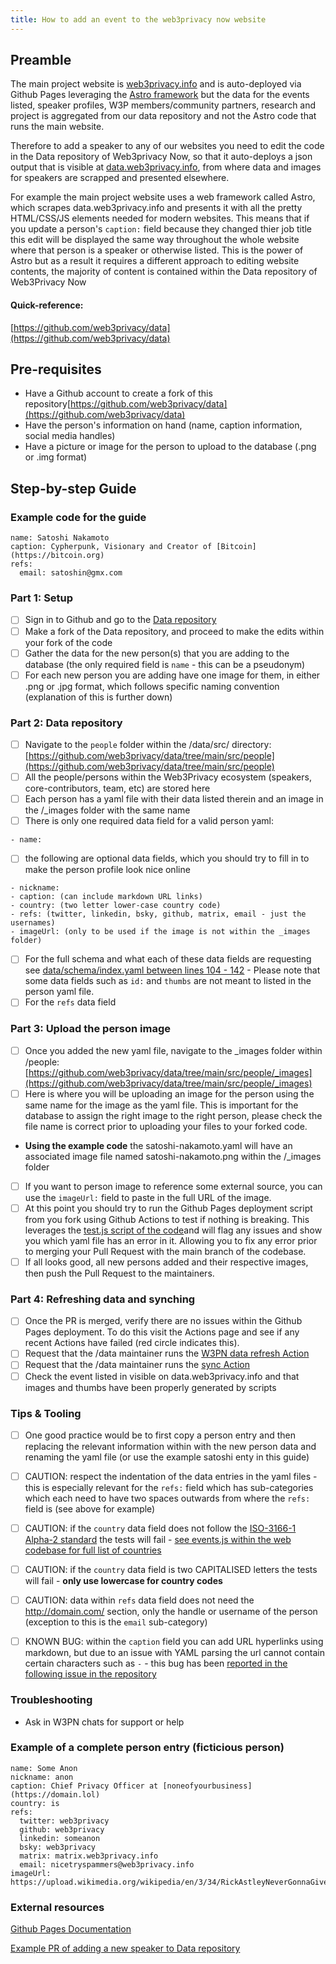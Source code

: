 ```yaml
---
title: How to add an event to the web3privacy now website
---
```


## Preamble

The main project website is [web3privacy.info](https://web3privacy.info) and is auto-deployed via Github Pages leveraging the [Astro framework](https://astro.build/) but the data for the events listed, speaker profiles, W3P members/community partners, research and project is aggregated from our data repository and not the Astro code that runs the main website. 

Therefore to add a speaker to any of our websites you need to edit the code in the Data repository of Web3privacy Now, so that it auto-deploys a json output that is visible at [data.web3privacy.info](https://data.web3privacy.info), from where data and images for speakers are scrapped and presented elsewhere.

For example the main project website uses a web framework called Astro, which scrapes data.web3privacy.info and presents it with all the pretty HTML/CSS/JS elements needed for modern websites. This means that if you update a person's `caption:` field because they changed thier job title this edit will be displayed the same way throughout the whole website where that person is a speaker or otherwise listed. This is the power of Astro but as a result it requires a different approach to editing website contents, the majority of content is contained within the Data repository of Web3Privacy Now

#### Quick-reference:
[https://github.com/web3privacy/data](https://github.com/web3privacy/data)


## Pre-requisites
- Have a Github account to create a fork of this repository[https://github.com/web3privacy/data](https://github.com/web3privacy/data)
- Have the person's information on hand (name, caption information, social media handles)
- Have a picture or image for the person to upload to the database (.png or .img format)


## Step-by-step Guide

### Example code for the guide

```
name: Satoshi Nakamoto
caption: Cypherpunk, Visionary and Creator of [Bitcoin](https://bitcoin.org)
refs:
  email: satoshin@gmx.com
```

### Part 1: Setup
- [ ] Sign in to Github and go to the [Data repository](https://github.com/web3privacy/data)
- [ ] Make a fork of the Data repository, and proceed to make the edits within your fork of the code
- [ ] Gather the data for the new person(s) that you are adding to the database (the only required field is `name` - this can be a pseudonym)
- [ ] For each new person you are adding have one image for them, in either .png or .jpg format, which follows specific naming convention (explanation of this is further down)

### Part 2: Data repository
- [ ] Navigate to the `people` folder within the /data/src/ directory: [https://github.com/web3privacy/data/tree/main/src/people](https://github.com/web3privacy/data/tree/main/src/people)
- [ ] All the people/persons within the Web3Privacy ecosystem (speakers, core-contributors, team, etc) are stored here
- [ ] Each person has a yaml file with their data listed therein and an image in the /_images folder with the same name
- [ ] There is only one required data field for a valid person yaml:
```
- name: 

```
- [ ] the following are optional data fields, which you should try to fill in to make the person profile look nice online
```
- nickname:
- caption: (can include markdown URL links)
- country: (two letter lower-case country code)
- refs: (twitter, linkedin, bsky, github, matrix, email - just the usernames)
- imageUrl: (only to be used if the image is not within the _images folder)
```

- [ ] For the full schema and what each of these data fields are requesting see [data/schema/index.yaml between lines 104 - 142](https://github.com/web3privacy/data/blob/main/schema/index.yaml) - Please note that some data fields such as `id:` and `thumbs` are not meant to listed in the person yaml file.
- [ ] For the `refs` data field

### Part 3: Upload the person image
- [ ] Once you added the new yaml file, navigate to the _images folder within /people: [https://github.com/web3privacy/data/tree/main/src/people/_images](https://github.com/web3privacy/data/tree/main/src/people/_images)
- [ ] Here is where you will be uploading an image for the person using the same name for the image as the yaml file. This is important for the database to assign the right image to the right person, please check the file name is correct prior to uploading your files to your forked code.
- **Using the example code** the satoshi-nakamoto.yaml will have an associated image file named satoshi-nakamoto.png within the /_images folder  
- [ ] If you want to person image to reference some external source, you can use the `imageUrl:` field to paste in the full URL of the image.
- [ ] At this point you should try to run the Github Pages deployment script from you fork using Github Actions to test if nothing is breaking. This leverages the [test.js script of the code](https://github.com/web3privacy/data/blob/main/utils/test.js)and will flag any issues and show you which yaml file has an error in it. Allowing you to fix any error prior to merging your Pull Request with the main branch of the codebase.
- [ ] If all looks good, all new persons added and their respective images, then push the Pull Request to the maintainers.

### Part 4: Refreshing data and synching
- [ ] Once the PR is merged, verify there are no issues within the Github Pages deployment. To do this visit the Actions page and see if any recent Actions have failed (red circle indicates this).
- [ ] Request that the /data maintainer runs the [W3PN data refresh Action](https://github.com/web3privacy/data/actions/workflows/data-refresh.yml)
- [ ] Request that the /data maintainer runs the [sync Action](https://github.com/web3privacy/data/actions/workflows/sync.yml)
- [ ] Check the event listed in visible on data.web3privacy.info and that images and thumbs have been properly generated by scripts

### Tips & Tooling
- [ ] One good practice would be to first copy a person entry and then replacing the relevant information within with the new person data and renaming the yaml file (or use the example satoshi enty in this guide)
- [ ] CAUTION: respect the indentation of the data entries in the yaml files - this is especially relevant for the `refs:` field which has sub-categories which each need to have two spaces outwards from where the `refs:` field is (see above for example)
- [ ] CAUTION: if the `country` data field does not follow the [ISO-3166-1 Alpha-2 standard](https://en.wikipedia.org/wiki/ISO_3166-1_alpha-2#Officially_assigned_code_elements) the tests will fail - [see events.js within the web codebase for full list of countries](https://github.com/web3privacy/web/blob/main/src/lib/events.js)
- [ ] CAUTION: if the `country` data field is two CAPITALISED letters the tests will fail - **only use lowercase for country codes**
- [ ] CAUTION: data within `refs` data field does not need the http://domain.com/ section, only the handle or username of the person (exception to this is the `email` sub-category)
- [ ] KNOWN BUG: within the `caption` field you can add URL hyperlinks using markdown, but due to an issue with YAML parsing the url cannot contain certain characters such as `-` - this bug has been [reported in the following issue in the repository](https://github.com/web3privacy/data/issues/12)


### Troubleshooting
- Ask in W3PN chats for support or help

### Example of a complete person entry (ficticious person)
```
name: Some Anon
nickname: anon
caption: Chief Privacy Officer at [noneofyourbusiness](https://domain.lol)
country: is
refs:
  twitter: web3privacy
  github: web3privacy
  linkedin: someanon
  bsky: web3privacy
  matrix: matrix.web3privacy.info
  email: nicetryspammers@web3privacy.info
imageUrl: https://upload.wikimedia.org/wikipedia/en/3/34/RickAstleyNeverGonnaGiveYouUp7InchSingleCover.jpg
```


### External resources

[Github Pages Documentation](https://docs.github.com/en/pages)

[Example PR of adding a new speaker to Data repository](https://github.com/web3privacy/data/pull/24)
